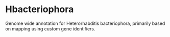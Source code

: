 # Hbacteriophora
Genome wide annotation for Heterorhabditis bacteriophora, primarily based on mapping using custom gene identifiers.
